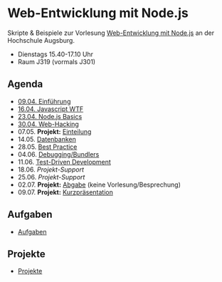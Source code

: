 # Web-Entwicklung mit Node.js

Skripte & Beispiele zur Vorlesung [Web-Entwicklung mit Node.js](http://www.hs-augsburg.de/fakultaet/informatik/studium/wahlpflichtveranstaltung/web_entwicklung/index.html) an der Hochschule Augsburg. 

- Dienstags 15.40-17.10 Uhr 
- Raum J319 (vormals J301)

## Agenda

- [09.04. Einführung](http://hsa-nodejs-workshop.github.io/nodejs-workshop/lectures/einfuehrung/)
- [16.04. Javascript WTF](http://hsa-nodejs-workshop.github.io/nodejs-workshop/lectures/javascript-wtf/)
- [23.04. Node.js Basics](http://hsa-nodejs-workshop.github.io/nodejs-workshop/lectures/nodejs-basics/)
- [30.04. Web-Hacking](http://hsa-nodejs-workshop.github.io/nodejs-workshop/lectures/web-hacking/)
- 07.05. __Projekt:__ [Einteilung](https://github.com/hsa-nodejs-workshop/Projekte#einteilung)
- 14.05. [Datenbanken](http://hsa-nodejs-workshop.github.io/nodejs-workshop/lectures/datenbanken/)
- 28.05. [Best Practice](http://hsa-nodejs-workshop.github.io/nodejs-workshop/lectures/best-practice/)
- 04.06. [Debugging/Bundlers](http://hsa-nodejs-workshop.github.io/nodejs-workshop/lectures/debugging-and-bundlers/)
- 11.06. [Test-Driven Development](http://hsa-nodejs-workshop.github.io/nodejs-workshop/lectures/tdd/)
- 18.06. _Projekt-Support_
- 25.06. _Projekt-Support_
- 02.07. __Projekt:__ [Abgabe](https://github.com/hsa-nodejs-workshop/Projekte#abgabe) (keine Vorlesung/Besprechung)
- 09.07. __Projekt:__ [Kurzpräsentation](https://github.com/hsa-nodejs-workshop/Projekte/#kurzprsentation)

## Aufgaben

- [Aufgaben](https://github.com/hsa-nodejs-workshop/aufgaben)


## Projekte

- [Projekte](https://github.com/hsa-nodejs-workshop/Projekte)

